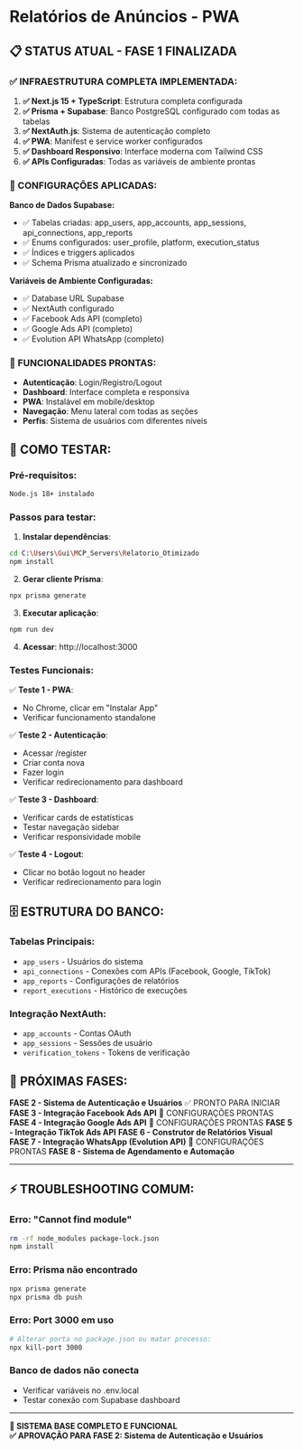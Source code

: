 # Relatórios de Anúncios - PWA

## 📋 STATUS ATUAL - FASE 1 FINALIZADA

### ✅ INFRAESTRUTURA COMPLETA IMPLEMENTADA:

1. **✅ Next.js 15 + TypeScript**: Estrutura completa configurada
2. **✅ Prisma + Supabase**: Banco PostgreSQL configurado com todas as tabelas
3. **✅ NextAuth.js**: Sistema de autenticação completo
4. **✅ PWA**: Manifest e service worker configurados
5. **✅ Dashboard Responsivo**: Interface moderna com Tailwind CSS
6. **✅ APIs Configuradas**: Todas as variáveis de ambiente prontas

### 🚀 CONFIGURAÇÕES APLICADAS:

**Banco de Dados Supabase:**
- ✅ Tabelas criadas: app_users, app_accounts, app_sessions, api_connections, app_reports
- ✅ Enums configurados: user_profile, platform, execution_status  
- ✅ Índices e triggers aplicados
- ✅ Schema Prisma atualizado e sincronizado

**Variáveis de Ambiente Configuradas:**
- ✅ Database URL Supabase
- ✅ NextAuth configurado
- ✅ Facebook Ads API (completo)
- ✅ Google Ads API (completo)  
- ✅ Evolution API WhatsApp (completo)

### 📱 FUNCIONALIDADES PRONTAS:

- **Autenticação**: Login/Registro/Logout
- **Dashboard**: Interface completa e responsiva
- **PWA**: Instalável em mobile/desktop
- **Navegação**: Menu lateral com todas as seções
- **Perfis**: Sistema de usuários com diferentes níveis

## 🧪 COMO TESTAR:

### Pré-requisitos:
```bash
Node.js 18+ instalado
```

### Passos para testar:

1. **Instalar dependências**:
```bash
cd C:\Users\Gui\MCP_Servers\Relatorio_Otimizado
npm install
```

2. **Gerar cliente Prisma**:
```bash
npx prisma generate
```

3. **Executar aplicação**:
```bash
npm run dev
```

4. **Acessar**: http://localhost:3000

### Testes Funcionais:

✅ **Teste 1 - PWA**: 
- No Chrome, clicar em "Instalar App"
- Verificar funcionamento standalone

✅ **Teste 2 - Autenticação**:
- Acessar /register 
- Criar conta nova
- Fazer login
- Verificar redirecionamento para dashboard

✅ **Teste 3 - Dashboard**:
- Verificar cards de estatísticas
- Testar navegação sidebar
- Verificar responsividade mobile

✅ **Teste 4 - Logout**:
- Clicar no botão logout no header
- Verificar redirecionamento para login

## 🗄️ ESTRUTURA DO BANCO:

### Tabelas Principais:
- `app_users` - Usuários do sistema
- `api_connections` - Conexões com APIs (Facebook, Google, TikTok)  
- `app_reports` - Configurações de relatórios
- `report_executions` - Histórico de execuções

### Integração NextAuth:
- `app_accounts` - Contas OAuth
- `app_sessions` - Sessões de usuário
- `verification_tokens` - Tokens de verificação

## 🔄 PRÓXIMAS FASES:

**FASE 2 - Sistema de Autenticação e Usuários** ✅ PRONTO PARA INICIAR
**FASE 3 - Integração Facebook Ads API** 🔄 CONFIGURAÇÕES PRONTAS
**FASE 4 - Integração Google Ads API** 🔄 CONFIGURAÇÕES PRONTAS
**FASE 5 - Integração TikTok Ads API** 
**FASE 6 - Construtor de Relatórios Visual**
**FASE 7 - Integração WhatsApp (Evolution API)** 🔄 CONFIGURAÇÕES PRONTAS
**FASE 8 - Sistema de Agendamento e Automação**

---

## ⚡ TROUBLESHOOTING COMUM:

### Erro: "Cannot find module"
```bash
rm -rf node_modules package-lock.json
npm install
```

### Erro: Prisma não encontrado
```bash
npx prisma generate
npx prisma db push
```

### Erro: Port 3000 em uso
```bash
# Alterar porta no package.json ou matar processo:
npx kill-port 3000
```

### Banco de dados não conecta
- Verificar variáveis no .env.local
- Testar conexão com Supabase dashboard

---

**🎯 SISTEMA BASE COMPLETO E FUNCIONAL**  
**✅ APROVAÇÃO PARA FASE 2: Sistema de Autenticação e Usuários**